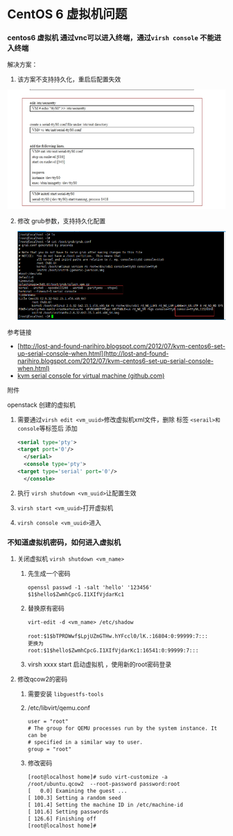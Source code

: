 # CentOS 6 虚拟机问题

### centos6 虚拟机 通过vnc可以进入终端，通过`virsh console` 不能进入终端

解决方案：

1. 该方案不支持持久化，重启后配置失效

![0fd21e70-a76c-4697-8592-0980a5b3e988](./images/0fd21e70-a76c-4697-8592-0980a5b3e988.jpeg)

2. 修改 grub参数，支持持久化配置

   ![image-20230705170900927](./images/image-20230705170900927.png)

参考链接

- [http://lost-and-found-narihiro.blogspot.com/2012/07/kvm-centos6-set-up-serial-console-when.html](http://lost-and-found-narihiro.blogspot.com/2012/07/kvm-centos6-set-up-serial-console-when.html)
- [kvm serial console for virtual machine (github.com)](https://gist.github.com/lukasnellen/fe9b61cb9add581ef0215bd40c09c7c2)

附件

openstack 创建的虚拟机

1. 需要通过`virsh edit <vm_uuid>`修改虚拟机xml文件，删除 标签 `<serail>和 console`等标签后 添加

   ```xml
   <serial type='pty'>
   <target port='0'/>
     </serial>
     <console type='pty'>
   <target type='serial' port='0'/>
     </console>
   ```

2. 执行 `virsh shutdown <vm_uuid>`让配置生效
3. `virsh start <vm_uuid>`打开虚拟机
4. `virsh console <vm_uuid>`进入

### 不知道虚拟机密码，如何进入虚拟机

1. 关闭虚拟机 `virsh shutdown <vm_name>`

   1. 先生成一个密码

      ```shell
      openssl passwd -1 -salt 'hello' '123456'
      $1$hello$ZwmhCpcG.I1XIfVjdarKc1
      ```

   2. 替换原有密码

       ```shell
       virt-edit -d <vm_name> /etc/shadow
       
       root:$1$bTPRDWwf$LpjUZmGTHw.hYFccl0/lK.:16804:0:99999:7:::
       更换为
       root:$1$hello$ZwmhCpcG.I1XIfVjdarKc1:16541:0:99999:7:::
       
       ```

   3. virsh xxxx start 启动虚拟机 ，使用新的root密码登录

2. 修改qcow2的密码

   1. 需要安装 `libguestfs-tools`

   2. /etc/libvirt/qemu.conf

       ```shell
       user = "root"
       # The group for QEMU processes run by the system instance. It can be
       # specified in a similar way to user.
       group = "root"
       ```

   3. 修改密码

       ```shell
       [root@localhost home]# sudo virt-customize -a /root/ubuntu.qcow2  --root-password password:root
       [   0.0] Examining the guest ...
       [ 100.3] Setting a random seed
       [ 101.4] Setting the machine ID in /etc/machine-id
       [ 101.6] Setting passwords
       [ 126.6] Finishing off
       [root@localhost home]# 
       
       ```
